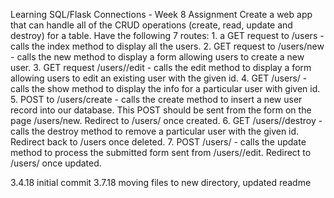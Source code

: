 Learning SQL/Flask Connections - Week 8 Assignment
Create a web app that can handle all of the CRUD operations (create, read, update and destroy) for a table.
Have the following 7 routes:
    1. a GET request to /users - calls the index method to display all the users.
    2. GET request to /users/new - calls the new method to display a form allowing users to create a new user. 
    3. GET request /users/<id>/edit - calls the edit method to display a form allowing users to edit an existing user with the given id.
    4. GET /users/<id> - calls the show method to display the info for a particular user with given id.
    5. POST to /users/create - calls the create method to insert a new user record into our database. This POST should be sent from the form on the page /users/new. Redirect to /users/<id> once created.
    6. GET /users/<id>/destroy - calls the destroy method to remove a particular user with the given id. Redirect back to /users once deleted.
    7. POST /users/<id> - calls the update method to process the submitted form sent from /users/<id>/edit. Redirect to /users/<id> once updated.

3.4.18 initial commit
3.7.18 moving files to new directory, updated readme